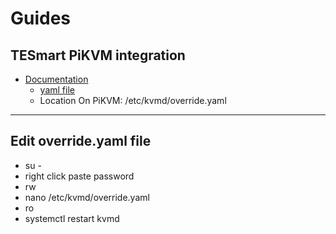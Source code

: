 # Guides

## TESmart PiKVM integration

- [Documentation](https://docs.pikvm.org/tesmart/#switching-between-hosts-in-the-ui)
  - [yaml file](/HomeLab/PiKVM/override.yaml)
  - Location On PiKVM: /etc/kvmd/override.yaml

---

## Edit override.yaml file

- su -
- right click paste password
- rw
- nano /etc/kvmd/override.yaml
- ro
- systemctl restart kvmd
